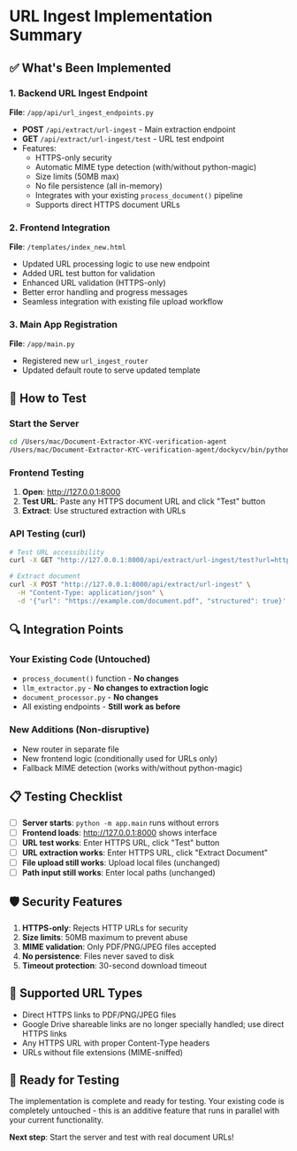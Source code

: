 # URL Ingest Implementation Summary

## ✅ What's Been Implemented

### 1. Backend URL Ingest Endpoint
**File**: `/app/api/url_ingest_endpoints.py`
- **POST** `/api/extract/url-ingest` - Main extraction endpoint
- **GET** `/api/extract/url-ingest/test` - URL test endpoint
- Features:
  - HTTPS-only security
  - Automatic MIME type detection (with/without python-magic)
  - Size limits (50MB max)
  - No file persistence (all in-memory)
  - Integrates with your existing `process_document()` pipeline
  - Supports direct HTTPS document URLs

### 2. Frontend Integration
**File**: `/templates/index_new.html`
- Updated URL processing logic to use new endpoint
- Added URL test button for validation
- Enhanced URL validation (HTTPS-only)
- Better error handling and progress messages
- Seamless integration with existing file upload workflow

### 3. Main App Registration
**File**: `/app/main.py`
- Registered new `url_ingest_router`
- Updated default route to serve updated template

## 🚀 How to Test

### Start the Server
```bash
cd /Users/mac/Document-Extractor-KYC-verification-agent
/Users/mac/Document-Extractor-KYC-verification-agent/dockycv/bin/python -m app.main
```

### Frontend Testing
1. **Open**: http://127.0.0.1:8000
2. **Test URL**: Paste any HTTPS document URL and click "Test" button
3. **Extract**: Use structured extraction with URLs

### API Testing (curl)
```bash
# Test URL accessibility
curl -X GET "http://127.0.0.1:8000/api/extract/url-ingest/test?url=https://example.com/document.pdf"

# Extract document
curl -X POST "http://127.0.0.1:8000/api/extract/url-ingest" \
  -H "Content-Type: application/json" \
  -d '{"url": "https://example.com/document.pdf", "structured": true}'
```

## 🔍 Integration Points

### Your Existing Code (Untouched)
- `process_document()` function - **No changes**
- `llm_extractor.py` - **No changes to extraction logic**
- `document_processor.py` - **No changes**
- All existing endpoints - **Still work as before**

### New Additions (Non-disruptive)
- New router in separate file
- New frontend logic (conditionally used for URLs only)
- Fallback MIME detection (works with/without python-magic)

## 📋 Testing Checklist

- [ ] **Server starts**: `python -m app.main` runs without errors
- [ ] **Frontend loads**: http://127.0.0.1:8000 shows interface
- [ ] **URL test works**: Enter HTTPS URL, click "Test" button
- [ ] **URL extraction works**: Enter HTTPS URL, click "Extract Document"
- [ ] **File upload still works**: Upload local files (unchanged)
- [ ] **Path input still works**: Enter local paths (unchanged)

## 🛡️ Security Features

1. **HTTPS-only**: Rejects HTTP URLs for security
2. **Size limits**: 50MB maximum to prevent abuse
3. **MIME validation**: Only PDF/PNG/JPEG files accepted
4. **No persistence**: Files never saved to disk
5. **Timeout protection**: 30-second download timeout

## 🔗 Supported URL Types

- Direct HTTPS links to PDF/PNG/JPEG files
- Google Drive shareable links are no longer specially handled; use direct HTTPS links
- Any HTTPS URL with proper Content-Type headers
- URLs without file extensions (MIME-sniffed)

## 🚨 Ready for Testing

The implementation is complete and ready for testing. Your existing code is completely untouched - this is an additive feature that runs in parallel with your current functionality.

**Next step**: Start the server and test with real document URLs!
